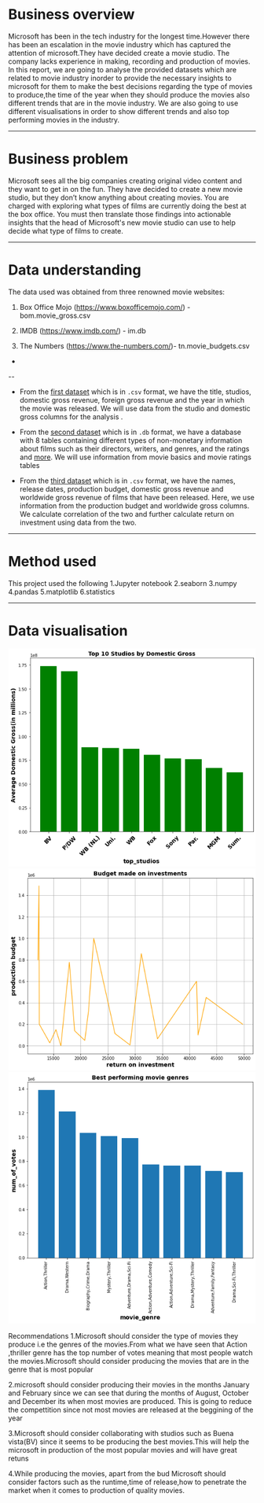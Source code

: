 # Business overview
Microsoft has been in the tech industry for the longest time.However there has been an escalation in the movie industry which has captured the attention of microsoft.They have decided create a movie studio. The company lacks experience in making, recording and production of movies. In this report, we are going to analyse the provided datasets which are related to movie industry inorder to provide the necessary insights to microsoft for them to make the best decisions regarding the type of movies to produce,the time of the year when they should produce the movies also different trends that are in the movie industry. We are also going to use different visualisations in order to show different trends and also top performing movies in the industry.


---
# Business problem
Microsoft sees all the big companies creating original video content and they want to get in on the fun. They have decided to create a new movie studio, but they don’t know anything about creating movies. You are charged with exploring what types of films are currently doing the best at the box office. You must then translate those findings into actionable insights that the head of Microsoft's new movie studio can use to help decide what type of films to create.

---

# Data understanding
The data used was obtained from three renowned movie websites:
 1. Box Office Mojo (https://www.boxofficemojo.com/) - bom.movie_gross.csv

 2. IMDB (https://www.imdb.com/) - im.db

 3. The Numbers (https://www.the-numbers.com/)- tn.movie_budgets.csv

 -
 --
 * From the [first dataset](bom.movie_gross.csv) which is in `.csv` format, we have the title, studios, domestic gross revenue, foreign gross revenue and the year in which the movie was released. We will use data from the studio and domestic gross columns for the analysis .
 
 * From the [second dataset](im.db) which is in `.db` format, we have a database with 8 tables containing different types of non-monetary information about films such as their directors, writers, and genres, and the ratings and [more](images/imdb_data_erd.jpeg). We will use information from movie basics and movie ratings tables

 * From the [third dataset](data/tn.movie_budgets.csv.gz) which is in `.csv` format, we have the names, release dates, production budget, domestic gross revenue and worldwide gross revenue of films that have been released. Here, we use information from the production budget and worldwide gross columns. We calculate correlation of the two and further calculate return on investment using data from the two.

 ---

# Method used
This project used the following 
1.Jupyter notebook
2.seaborn
3.numpy
4.pandas
5.matplotlib
6.statistics

---
# Data visualisation
![top_10_studios](images/top_10_studios.png)
![return_made_on_investments](images/return_made_on_investments.png)
![best_performing_genres](images/best_performing_genres.png)



Recommendations
1.Microsoft should consider the type of movies they produce i.e the genres of the movies.From what we have seen that Action ,thriller genre has the top number of votes meaning that most people watch the movies.Microsoft should consider producing the movies that are in the genre that is most popular

2.microsoft should consider producing their movies in the months January and February since we can see that during the months of August, October and December its when most movies are produced. This is going to reduce the compettition since not most movies are released at the beggining of the year

3.Microsoft should consider collaborating with studios such as Buena vista(BV) since it seems to be producing the best movies.This will help the microsoft in production of the most popular movies and will have great retuns

4.While producing the movies, apart from the bud Microsoft should consider factors such as the runtime,time of release,how to penetrate the market when it comes to production of quality movies.
